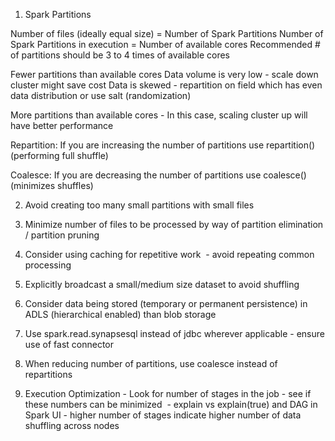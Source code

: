 
1. Spark Partitions

Number of files (ideally equal size) = Number of Spark Partitions
Number of Spark Partitions in execution = Number of available cores
Recommended # of partitions should be 3 to 4 times of available cores

Fewer partitions than available cores
Data volume is very low - scale down cluster might save cost
Data is skewed - repartition on field which has even data distribution or use salt (randomization)

More partitions than available cores - In this case, scaling cluster up will have better performance

Repartition: If you are increasing the number of partitions use repartition() (performing full shuffle)

Coalesce: If you are decreasing the number of partitions use coalesce() (minimizes shuffles)

2. Avoid creating too many small partitions with small files

3. Minimize number of files to be processed by way of partition elimination / partition pruning

4. Consider using caching for repetitive work  - avoid repeating common processing

5. Explicitly broadcast a small/medium size dataset to avoid shuffling 

6. Consider data being stored (temporary or permanent persistence) in ADLS (hierarchical enabled) than blob storage

7. Use spark.read.synapsesql instead of jdbc wherever applicable - ensure use of fast connector

8. When reducing number of partitions, use coalesce instead of repartitions

9. Execution Optimization - Look for number of stages in the job - see if these numbers can be minimized  - explain vs explain(true) and DAG in Spark UI - higher number of stages indicate higher number of data shuffling across nodes



